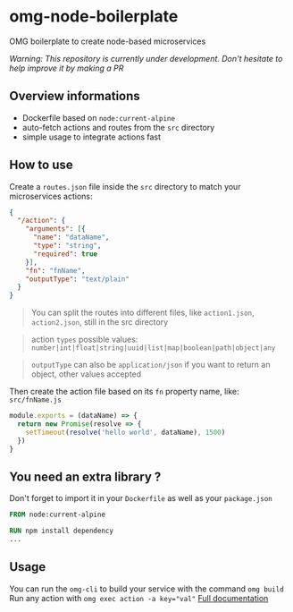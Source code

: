 # omg-node-boilerplate
OMG boilerplate to create node-based microservices

_Warning: This repository is currently under development. Don't hesitate to help improve it by making a PR_

## Overview informations
- Dockerfile based on `node:current-alpine`
- auto-fetch actions and routes from the `src` directory
- simple usage to integrate actions fast

## How to use
Create a `routes.json` file inside the `src` directory to match your microservices actions:
```json
{
  "/action": {
    "arguments": [{
      "name": "dataName",
      "type": "string",
      "required": true
    }],
    "fn": "fnName",
    "outputType": "text/plain"
  }
}
```
> You can split the routes into different files, like `action1.json`, `action2.json`, still in the src directory

> action `types` possible values: `number|int|float|string|uuid|list|map|boolean|path|object|any`

> `outputType` can also be `application/json` if you want to return an object, other values accepted

Then create the action file based on its `fn` property name, like: `src/fnName.js`
```js
module.exports = (dataName) => {
  return new Promise(resolve => {
    setTimeout(resolve('hello world', dataName), 1500)
  })
}
```

## You need an extra library ?
Don't forget to import it in your `Dockerfile` as well as your `package.json` 
```Dockerfile
FROM node:current-alpine

RUN npm install dependency
...
```

## Usage

You can run the `omg-cli` to build your service with the command `omg build`
Run any action with `omg exec action -a key="val"`
[Full documentation](https://microservice.guide)
